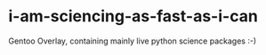 i-am-sciencing-as-fast-as-i-can
===============================

Gentoo Overlay, containing mainly live python science packages :-)

